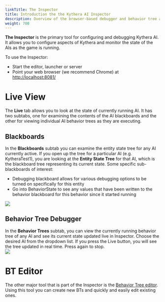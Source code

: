 ```yaml
---
linkTitle: The Inspector
title: Introduction the the Kythera AI Inspector
description: Overview of the browser-based debugger and behavior tree authoring tool, the Kythera AI Inspector
weight: 700
---
```


**The Inspector** is the primary tool for configuring and debugging Kythera AI. It allows you to configure aspects of Kythera and monitor the state of the AIs as the game is running.

To use the Inspector:

*   Start the editor, launcher or server
*   Point your web browser (we recommend Chrome) at [http://localhost:8081/](http://localhost:8081/)

Live View
=========

The **Live** tab allows you to look at the state of currently running AI. It has two subtabs, one for examining the contents of the AI blackboards and the other for viewing individual AI behavior trees as they are executing.

Blackboards
-----------

In the **Blackboards** subtab you can examine the entity state tree for any AI currently active. If you open up the tree for a particular AI (e.g. KytheraTest1), you are looking at the **Entity State Tree** for that AI, which is the blackboard tree representing its current state. Some specific sub-blackboards of interest:

*   Debugging blackboard allows for various debugging options to be turned on specifically for this entity
*   Go into BehaviorState to see any values that have been written to the behavior blackboard for this behavior since it started running

  
![](/images/user-guide/gems/kythera-ai/introduction-to-inspector-live-view.png)

Behavior Tree Debugger
----------------------

In the **Behavior Trees** subtab, you can view the currently running behavior tree of any AI and see its current state updated live in Inspector. Choose the desired AI from the dropdown list. If you press the Live button, you will see the tree updated in real time. Press again to stop.  
![](/images/user-guide/gems/kythera-ai/introduction-to-inspector-debugger.png)

BT Editor
=========

The other major tool that is part of the Inspector is the [Behavior Tree editor](Behavior-Tree-Editor.md). Using this tool you can create new BTs and quickly and easily edit existing ones.
